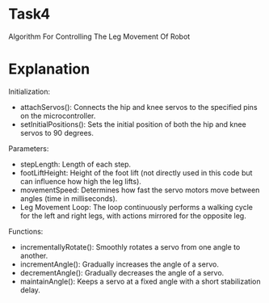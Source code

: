 # Task4
Algorithm For Controlling The Leg Movement Of Robot
# Explanation
Initialization:
- attachServos(): Connects the hip and knee servos to the specified pins on the microcontroller.
- setInitialPositions(): Sets the initial position of both the hip and knee servos to 90 degrees.

Parameters:
- stepLength: Length of each step.
- footLiftHeight: Height of the foot lift (not directly used in this code but can influence how high the leg lifts).
- movementSpeed: Determines how fast the servo motors move between angles (time in milliseconds).
- Leg Movement Loop: The loop continuously performs a walking cycle for the left and right legs, with actions mirrored for the opposite leg.

Functions:
- incrementallyRotate(): Smoothly rotates a servo from one angle to another.
- incrementAngle(): Gradually increases the angle of a servo.
- decrementAngle(): Gradually decreases the angle of a servo.
- maintainAngle(): Keeps a servo at a fixed angle with a short stabilization delay.

